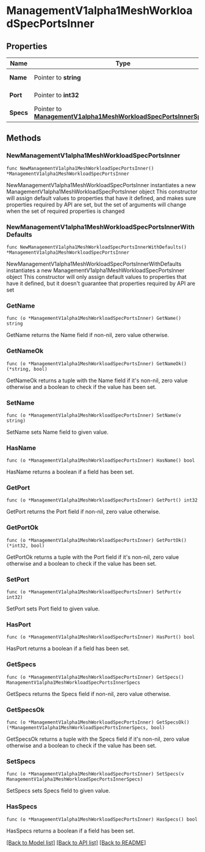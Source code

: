 # ManagementV1alpha1MeshWorkloadSpecPortsInner

## Properties

Name | Type | Description | Notes
------------ | ------------- | ------------- | -------------
**Name** | Pointer to **string** | The name of the port. | [optional] 
**Port** | Pointer to **int32** | Port number. | [optional] 
**Specs** | Pointer to [**ManagementV1alpha1MeshWorkloadSpecPortsInnerSpecs**](ManagementV1alpha1MeshWorkloadSpecPortsInnerSpecs.md) |  | [optional] 

## Methods

### NewManagementV1alpha1MeshWorkloadSpecPortsInner

`func NewManagementV1alpha1MeshWorkloadSpecPortsInner() *ManagementV1alpha1MeshWorkloadSpecPortsInner`

NewManagementV1alpha1MeshWorkloadSpecPortsInner instantiates a new ManagementV1alpha1MeshWorkloadSpecPortsInner object
This constructor will assign default values to properties that have it defined,
and makes sure properties required by API are set, but the set of arguments
will change when the set of required properties is changed

### NewManagementV1alpha1MeshWorkloadSpecPortsInnerWithDefaults

`func NewManagementV1alpha1MeshWorkloadSpecPortsInnerWithDefaults() *ManagementV1alpha1MeshWorkloadSpecPortsInner`

NewManagementV1alpha1MeshWorkloadSpecPortsInnerWithDefaults instantiates a new ManagementV1alpha1MeshWorkloadSpecPortsInner object
This constructor will only assign default values to properties that have it defined,
but it doesn't guarantee that properties required by API are set

### GetName

`func (o *ManagementV1alpha1MeshWorkloadSpecPortsInner) GetName() string`

GetName returns the Name field if non-nil, zero value otherwise.

### GetNameOk

`func (o *ManagementV1alpha1MeshWorkloadSpecPortsInner) GetNameOk() (*string, bool)`

GetNameOk returns a tuple with the Name field if it's non-nil, zero value otherwise
and a boolean to check if the value has been set.

### SetName

`func (o *ManagementV1alpha1MeshWorkloadSpecPortsInner) SetName(v string)`

SetName sets Name field to given value.

### HasName

`func (o *ManagementV1alpha1MeshWorkloadSpecPortsInner) HasName() bool`

HasName returns a boolean if a field has been set.

### GetPort

`func (o *ManagementV1alpha1MeshWorkloadSpecPortsInner) GetPort() int32`

GetPort returns the Port field if non-nil, zero value otherwise.

### GetPortOk

`func (o *ManagementV1alpha1MeshWorkloadSpecPortsInner) GetPortOk() (*int32, bool)`

GetPortOk returns a tuple with the Port field if it's non-nil, zero value otherwise
and a boolean to check if the value has been set.

### SetPort

`func (o *ManagementV1alpha1MeshWorkloadSpecPortsInner) SetPort(v int32)`

SetPort sets Port field to given value.

### HasPort

`func (o *ManagementV1alpha1MeshWorkloadSpecPortsInner) HasPort() bool`

HasPort returns a boolean if a field has been set.

### GetSpecs

`func (o *ManagementV1alpha1MeshWorkloadSpecPortsInner) GetSpecs() ManagementV1alpha1MeshWorkloadSpecPortsInnerSpecs`

GetSpecs returns the Specs field if non-nil, zero value otherwise.

### GetSpecsOk

`func (o *ManagementV1alpha1MeshWorkloadSpecPortsInner) GetSpecsOk() (*ManagementV1alpha1MeshWorkloadSpecPortsInnerSpecs, bool)`

GetSpecsOk returns a tuple with the Specs field if it's non-nil, zero value otherwise
and a boolean to check if the value has been set.

### SetSpecs

`func (o *ManagementV1alpha1MeshWorkloadSpecPortsInner) SetSpecs(v ManagementV1alpha1MeshWorkloadSpecPortsInnerSpecs)`

SetSpecs sets Specs field to given value.

### HasSpecs

`func (o *ManagementV1alpha1MeshWorkloadSpecPortsInner) HasSpecs() bool`

HasSpecs returns a boolean if a field has been set.


[[Back to Model list]](../README.md#documentation-for-models) [[Back to API list]](../README.md#documentation-for-api-endpoints) [[Back to README]](../README.md)


